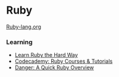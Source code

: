 # Ruby

[Ruby-lang.org](https://www.ruby-lang.org/en/)

### Learning

- [Learn Ruby the Hard Way](https://learnrubythehardway.org/book/)
- [Codecademy: Ruby Courses & Tutorials](https://www.codecademy.com/catalog/language/ruby)
- [Danger: A Quick Ruby Overview](https://danger.systems/guides/a_quick_ruby_overview.html)
